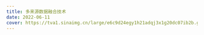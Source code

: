 ```yaml
---
title: 多来源数据融合技术
date: 2022-06-11
cover: https://tva1.sinaimg.cn/large/e6c9d24egy1h21adqj3x1g20dc07ib2b.gif
---
```

